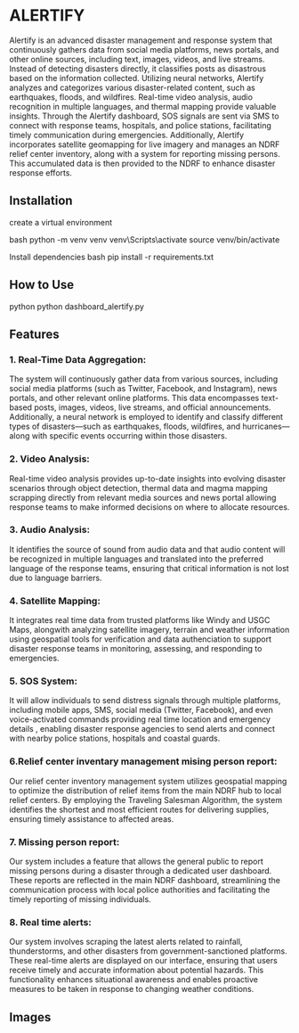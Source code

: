 # ALERTIFY

Alertify is an advanced disaster management and response system that continuously gathers data from social media platforms, news portals, and other online sources, including text, images, videos, and live streams. Instead of detecting disasters directly, it classifies posts as disastrous based on the information collected. Utilizing neural networks, Alertify analyzes and categorizes various disaster-related content, such as earthquakes, floods, and wildfires. Real-time video analysis, audio recognition in multiple languages, and thermal mapping provide valuable insights. Through the Alertify dashboard, SOS signals are sent via SMS to connect with response teams, hospitals, and police stations, facilitating timely communication during emergencies. Additionally, Alertify incorporates satellite geomapping for live imagery and manages an NDRF relief center inventory, along with a system for reporting missing persons. This accumulated data is then provided to the NDRF to enhance disaster response efforts.


## Installation

create a virtual environment

bash
python -m venv venv
venv\Scripts\activate
source venv/bin/activate



Install dependencies
bash
pip install -r requirements.txt




## How to Use

python
python dashboard_alertify.py




## Features

### 1. Real-Time Data Aggregation:
The system will continuously gather data from various sources, including social media platforms (such as Twitter, Facebook, and Instagram), news portals, and other relevant online platforms. This data encompasses text-based posts, images, videos, live streams, and official announcements. Additionally, a neural network is employed to identify and classify different types of disasters—such as earthquakes, floods, wildfires, and hurricanes—along with specific events occurring within those disasters.
### 2. Video Analysis:
Real-time video analysis provides up-to-date insights into evolving disaster scenarios through object detection, thermal data and magma mapping scrapping directly from relevant media sources and news portal allowing response teams to make informed decisions on where to allocate resources.
### 3. Audio Analysis:
It identifies the source of sound from audio data  and that audio content will be recognized  in multiple languages  and translated into the preferred language of the response teams, ensuring that critical information is not lost due to language barriers.
### 4. Satellite Mapping:
It integrates real time data from trusted platforms like Windy and USGC Maps, alongwith analyzing satellite imagery, terrain and weather information using geospatial tools for verification and data authenciation to support disaster response teams in monitoring, assessing, and responding to emergencies.
### 5. SOS System:
It will allow individuals to send distress signals through multiple platforms, including mobile apps, SMS, social media (Twitter, Facebook), and even voice-activated commands  providing  real time location and emergency details , enabling disaster response agencies to send alerts and connect with nearby police stations, hospitals and coastal guards.
### 6.Relief center inventary management mising person report:
Our relief center inventory management system utilizes geospatial mapping to optimize the distribution of relief items from the main NDRF hub to local relief centers. By employing the Traveling Salesman Algorithm, the system identifies the shortest and most efficient routes for delivering supplies, ensuring timely assistance to affected areas.
### 7. Missing person report:
Our system includes a feature that allows the general public to report missing persons during a disaster through a dedicated user dashboard. These reports are reflected in the main NDRF dashboard, streamlining the communication process with local police authorities and facilitating the timely reporting of missing individuals.
### 8. Real time alerts:
Our system involves scraping the latest alerts related to rainfall, thunderstorms, and other disasters from government-sanctioned platforms. These real-time alerts are displayed on our interface, ensuring that users receive timely and accurate information about potential hazards. This functionality enhances situational awareness and enables proactive measures to be taken in response to changing weather conditions.

## Images

